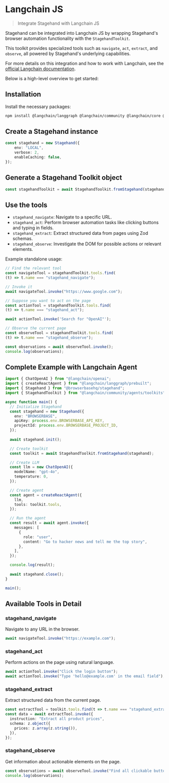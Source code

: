 # Langchain JS

> Integrate Stagehand with Langchain JS

Stagehand can be integrated into Langchain JS by wrapping Stagehand's browser automation functionality with the `StagehandToolkit`.

This toolkit provides specialized tools such as `navigate`, `act`, `extract`, and `observe`, all powered by Stagehand's underlying capabilities.

For more details on this integration and how to work with Langchain, see the [official Langchain documentation](https://js.langchain.com/docs/integrations/tools/stagehand/).

Below is a high-level overview to get started:

## Installation

Install the necessary packages:

```bash
npm install @langchain/langgraph @langchain/community @langchain/core @browserbasehq/stagehand
```

## Create a Stagehand instance

```typescript
const stagehand = new Stagehand({
	env: "LOCAL",
	verbose: 2,
	enableCaching: false,
});
```

## Generate a Stagehand Toolkit object

```typescript
const stagehandToolkit = await StagehandToolkit.fromStagehand(stagehand);
```

## Use the tools

* `stagehand_navigate`: Navigate to a specific URL.
* `stagehand_act`: Perform browser automation tasks like clicking buttons and typing in fields.
* `stagehand_extract`: Extract structured data from pages using Zod schemas.
* `stagehand_observe`: Investigate the DOM for possible actions or relevant elements.

Example standalone usage:

```typescript
// Find the relevant tool
const navigateTool = stagehandToolkit.tools.find(
(t) => t.name === "stagehand_navigate");

// Invoke it
await navigateTool.invoke("https://www.google.com");

// Suppose you want to act on the page
const actionTool = stagehandToolkit.tools.find(
(t) => t.name === "stagehand_act");

await actionTool.invoke('Search for "OpenAI"');

// Observe the current page
const observeTool = stagehandToolkit.tools.find(
(t) => t.name === "stagehand_observe");

const observations = await observeTool.invoke();
console.log(observations);
```

## Complete Example with Langchain Agent

```typescript
import { ChatOpenAI } from "@langchain/openai";
import { createReactAgent } from "@langchain/langgraph/prebuilt";
import { Stagehand } from "@browserbasehq/stagehand";
import { StagehandToolkit } from "@langchain/community/agents/toolkits";

async function main() {
  // Initialize Stagehand
  const stagehand = new Stagehand({
    env: "BROWSERBASE",
    apiKey: process.env.BROWSERBASE_API_KEY,
    projectId: process.env.BROWSERBASE_PROJECT_ID,
  });
  
  await stagehand.init();

  // Create toolkit
  const toolkit = await StagehandToolkit.fromStagehand(stagehand);

  // Create LLM
  const llm = new ChatOpenAI({
    modelName: "gpt-4o",
    temperature: 0,
  });

  // Create agent
  const agent = createReactAgent({
    llm,
    tools: toolkit.tools,
  });

  // Run the agent
  const result = await agent.invoke({
    messages: [
      {
        role: "user",
        content: "Go to hacker news and tell me the top story",
      },
    ],
  });

  console.log(result);
  
  await stagehand.close();
}

main();
```

## Available Tools in Detail

### stagehand_navigate
Navigate to any URL in the browser.

```typescript
await navigateTool.invoke("https://example.com");
```

### stagehand_act
Perform actions on the page using natural language.

```typescript
await actionTool.invoke("Click the login button");
await actionTool.invoke("Type 'hello@example.com' in the email field");
```

### stagehand_extract
Extract structured data from the current page.

```typescript
const extractTool = toolkit.tools.find(t => t.name === "stagehand_extract");
const data = await extractTool.invoke({
  instruction: "Extract all product prices",
  schema: z.object({
    prices: z.array(z.string()),
  }),
});
```

### stagehand_observe
Get information about actionable elements on the page.

```typescript
const observations = await observeTool.invoke("Find all clickable buttons");
console.log(observations);
```